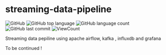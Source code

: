 # streaming-data-pipeline
![GitHub](https://img.shields.io/github/license/fermat01/streaming-data-pipeline?style=flat)
![GitHub top language](https://img.shields.io/github/languages/top/fermat01/streaming-data-pipeline?style=flat)
![GitHub language count](https://img.shields.io/github/languages/count/fermat01/streaming-data-pipeline?style=flat)
![GitHub last commit](https://img.shields.io/github/last-commit/fermat01/streaming-data-pipeline?style=flat)
![ViewCount](https://views.whatilearened.today/views/github/fermat01/streaming-data-pipeline.svg?cache=remove)


Streaming data pepiline using apache airflow, kafka , influxdb and grafana



To be continued  !
